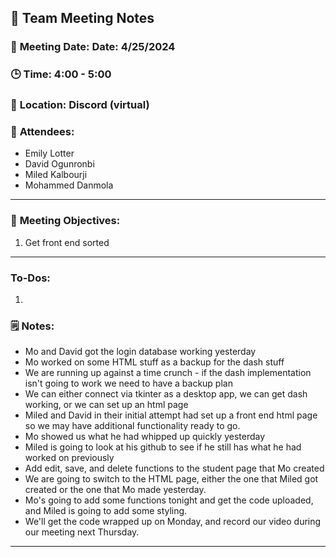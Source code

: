 ## 📝 **Team Meeting Notes**

### 📅 **Meeting Date**: Date: 4/25/2024

### 🕒 **Time**: 4:00 - 5:00

### 📍 **Location**: Discord (virtual)

### 📣 **Attendees**:

- Emily Lotter
- David Ogunronbi
- Miled Kalbourji
- Mohammed Danmola


---

### 🎯 **Meeting Objectives**:

1. Get front end sorted


---

### **To-Dos**:

1. 

### 🗒️ **Notes**:

- Mo and David got the login database working yesterday
- Mo worked on some HTML stuff as a backup for the dash stuff
- We are running up against a time crunch - if the dash implementation isn't going to work we need to have a backup plan
- We can either connect via tkinter as a desktop app, we can get dash working, or we can set up an html page
- Miled and David in their initial attempt had set up a front end html page so we may have additional functionality ready to go.
- Mo showed us what he had whipped up quickly yesterday
- Miled is going to look at his github to see if he still has what he had worked on previously
- Add edit, save, and delete functions to the student page that Mo created
- We are going to switch to the HTML page, either the one that Miled got created or the one that Mo made yesterday.
- Mo's going to add some functions tonight and get the code uploaded, and Miled is going to add some styling.
- We'll get the code wrapped up on Monday, and record our video during our meeting next Thursday.

---

